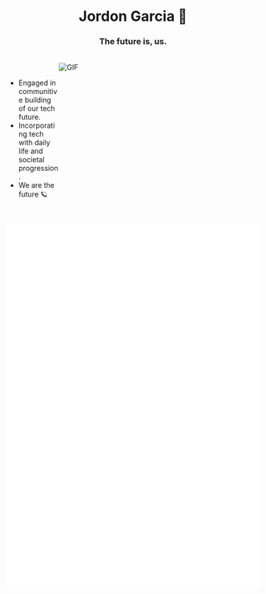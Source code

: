 <h1 align="center">Jordon Garcia 👋</h1>
<h3 align="center">The future is, us.</h3>

<br/>
  <img align="right" height="250" width="400" alt="GIF" src="https://github.com/JordonGarcia/JordonGarcia/blob/main/GIF/image.gif">
<br/>

- Engaged in communitive building of our tech future.
- Incorporating tech with daily life and societal progression.
- We are the future 🪐

<br/>

![Metrics](https://github.com/JordonGarcia/JordonGarcia/blob/main/github-metrics.svg)
